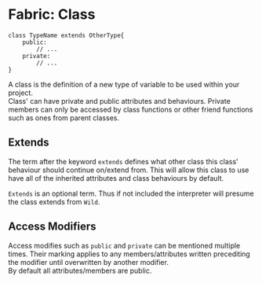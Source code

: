 # Fabric: Class
```Fabric
class TypeName extends OtherType{
	public:
		// ...
	private:
		// ...
}
```

A class is the definition of a new type of variable to be used within your project.  
Class' can have private and public attributes and behaviours. Private members can only be accessed by class functions or other friend functions such as ones from parent classes.

## Extends
The term after the keyword ``extends`` defines what other class this class' behaviour should continue on/extend from. This will allow this class to use have all of the inherited attributes and class behaviours by default.  

``Extends`` is an optional term. Thus if not included the interpreter will presume the class extends from ``Wild``.

## Access Modifiers
Access modifies such as ``public`` and ``private`` can be mentioned multiple times. Their marking applies to any members/attributes written precediting the modifier until overwritten by another modifier.  
By default all attributes/members are public.
